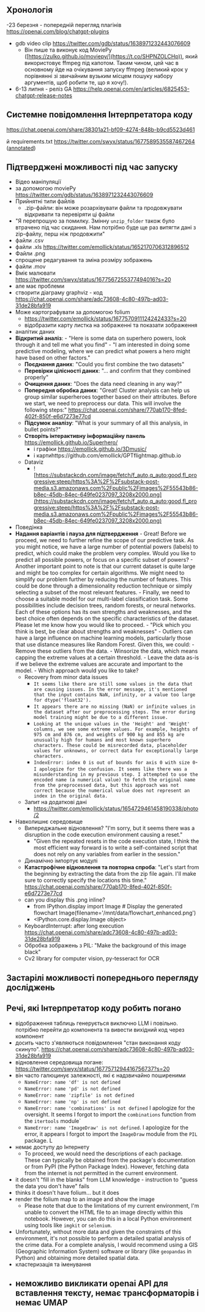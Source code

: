 ## Хронологія
-23 березня - попередній перегляд плагінів https://openai.com/blog/chatgpt-plugins
- gdb video clip https://twitter.com/gdb/status/1638971232443076609
	- Він пише та виконує код MoviePy ([https://zulko.github.io/moviepy/](https://t.co/SHPNZOLCHp)), який використовує ffmpeg під капотом. Таким чином, цей час в основному йде на очікування запуску ffmpeg (великий крок у порівнянні зі звичайним вузьким місцем пошуку набору аргументів, щоб робити те, що я хочу!).
- 6-13 липня - реліз GA https://help.openai.com/en/articles/6825453-chatgpt-release-notes

## Системне повідомлення Інтерпретатора коду

https://chat.openai.com/share/38301a21-bf09-4274-848b-b9cd5523d461

й requirements.txt https://twitter.com/swyx/status/1677589535587467264
([annotated](https://chat.openai.com/share/a4336af0-6faa-4ffb-b5b0-a3bd7ef8f3aa))

## Підтверджені можливості під час запуску
- Відео маніпуляції
- за допомогою moviePy https://twitter.com/gdb/status/1638971232443076609
- Прийнятні типи файлів
	- .zip-файли: він може розархівувати файли та продовжувати відкривати та перевіряти ці файли
- "Я перепрошую за помилку. Змінну `unzip_folder` також було втрачено під час скидання. Нам потрібно буде ще раз витягти дані з zip-файлу, перш ніж продовжити"
- файли .csv
- файли .xls https://twitter.com/emollick/status/1652170706312896512
- Файли .png
- спрощене редагування та зміна розміру зображень
- файли .mov
- Вміє малювати https://twitter.com/swyx/status/1677567255377494016?s=20
- але має проблеми
- створити діаграму graphviz - код https://chat.openai.com/share/adc73608-4c80-497b-ad03-31de28bfa919
- Може картографувати за допомогою folium
	- https://twitter.com/emollick/status/1677570911124242433?s=20
	- відобразити карту листка на зображенні та показати зображення
- аналітик даних
- **Відкритий аналіз**:
		- "Here is some data on superhero powers, look through it and tell me what you find"
		- "I am interested in doing some predictive modeling, where we can predict what powers a hero might have based on other factors."
	- **Поєднання даних**: "Could you first combine the two datasets"
	- **Перевірки цілісності даних**: "... and confirm that they combined properly"
	- **Очищення даних**: "Does the data need cleaning in any way?"
	- **Попередня обробка даних**: "Great! Cluster analysis can help us group similar superheroes together based on their attributes. Before we start, we need to preprocess our data. This will involve the following steps:" https://chat.openai.com/share/770ab170-8fed-402f-850f-e6d7273e77cd
	- **Підсумок аналізу**: "What is your summary of all this analysis, in bullet points?"
	- **Створіть інтерактивну інформаційну панель** https://emollick.github.io/Superhero/
		- і графіки https://emollick.github.io/3Dmusic/
		- і картиhttps://github.com/emollick/GPTflightmap.github.io
	- Dataviz
		- ![https://substackcdn.com/image/fetch/f_auto,q_auto:good,fl_progressive:steep/https%3A%2F%2Fsubstack-post-media.s3.amazonaws.com%2Fpublic%2Fimages%2F55543b86-b8ec-45db-84ec-649fe0237097_3208x2000.png](https://substackcdn.com/image/fetch/f_auto,q_auto:good,fl_progressive:steep/https%3A%2F%2Fsubstack-post-media.s3.amazonaws.com%2Fpublic%2Fimages%2F55543b86-b8ec-45db-84ec-649fe0237097_3208x2000.png)
- Поведінка
- **Надання варіантів і пауза для підтвердження**
		- Great! Before we proceed, we need to further refine the scope of our predictive task. As you might notice, we have a large number of potential powers (labels) to predict, which could make the problem very complex. Would you like to predict all possible powers, or focus on a specific subset of powers?
		- Another important point to note is that our current dataset is quite large and might be too complex for certain algorithms. We might need to simplify our problem further by reducing the number of features. This could be done through a dimensionality reduction technique or simply selecting a subset of the most relevant features.
		- Finally, we need to choose a suitable model for our multi-label classification task. Some possibilities include decision trees, random forests, or neural networks. Each of these options has its own strengths and weaknesses, and the best choice often depends on the specific characteristics of the dataset. Please let me know how you would like to proceed.
		- "Pick which you think is best, be clear about strengths and weaknesses"
		- Outliers can have a large influence on machine learning models, particularly those that use distance measures like Random Forest. Given this, we could:
			-   Remove these outliers from the data.
			-   Winsorize the data, which means capping the extreme values at a certain threshold.
			-   Leave the data as-is if we believe the extreme values are accurate and important to the model.
		- Which approach would you like to take?
	- Recovery from minor data issues
		- `It seems like there are still some values in the data that are causing issues. In the error message, it's mentioned that the input contains NaN, infinity, or a value too large for dtype('float32').`
		- `It appears there are no missing (NaN) or infinite values in the dataset after our preprocessing steps. The error during model training might be due to a different issue.`
		- `Looking at the unique values in the 'Height' and 'Weight' columns, we see some extreme values. For example, heights of 975 cm and 876 cm, and weights of 900 kg and 855 kg are unusually high for humans and most known superhero characters. These could be misrecorded data, placeholder values for unknowns, or correct data for exceptionally large characters.`
		- `IndexError: index 0 is out of bounds for axis 0 with size 0`-  `I apologize for the confusion. It seems like there was a misunderstanding in my previous step. I attempted to use the encoded name (a numerical value) to fetch the original name from the preprocessed data, but this approach was not correct because the numerical value does not represent an index in the original data.`
	- Запит на додаткові дані
		- https://twitter.com/emollick/status/1654729461458190338/photo/2
- Навколишнє середовище
	- Випереджальне відновлення? "I'm sorry, but it seems there was a disruption in the code execution environment causing a reset."
		- "Given the repeated resets in the code execution state, I think the most efficient way forward is to write a self-contained script that does not rely on any variables from earlier in the session."
	- Динамічно імпортує модулі
	- **Катастрофічне відновлення та повторна спроба**: "Let's start from the beginning by extracting the data from the zip file again. I'll make sure to correctly specify the locations this time." https://chat.openai.com/share/770ab170-8fed-402f-850f-e6d7273e77cd
	- can you display this .png inline?
		- from IPython.display import Image # Display the generated flowchart Image(filename='/mnt/data/flowchart_enhanced.png')
		- <IPython.core.display.Image object>
	- KeyboardInterrupt: after long execution https://chat.openai.com/share/adc73608-4c80-497b-ad03-31de28bfa919
	- Обробка зображень з PIL: "Make the background of this image black"
	- Cv2 library for computer vision, py-tesseract for OCR
	

## Застарілі можливості попереднього перегляду досліджень



## Речі, які Інтерпретатор коду робить погано

- відображення таблиць генерується виключно LLM і повільно. потрібно перейти до компонента та вивести вихідний код через компонент
- досить часто з'являються повідомлення "стан виконання коду скинуто". https://chat.openai.com/share/adc73608-4c80-497b-ad03-31de28bfa919
- відновлення середовища погане: https://twitter.com/swyx/status/1677571294416756737?s=20
- він часто галюцинує залежності, які є надзвичайно поширеними
	- `NameError: name 'df' is not defined`
	- `NameError: name 'pd' is not defined`
	- `NameError: name 'zipfile' is not defined`
	- `NameError: name 'np' is not defined`
	- `NameError: name 'combinations' is not defined` I apologize for the oversight. It seems I forgot to import the `combinations` function from the `itertools` module`
	- `NameError: name 'ImageDraw' is not defined`. I apologize for the error, it appears I forgot to import the `ImageDraw` module from the `PIL` package. L
- немає доступу до Інтернету
	- To proceed, we would need the descriptions of each package. These can typically be obtained from the package's documentation or from PyPI (the Python Package Index). However, fetching data from the internet is not permitted in the current environment.
- it doesn't "fill in the blanks" from LLM knowledge - instruction to "guess the data you don't have" fails
- thinks it doesn't have folium... but it does
- render the folium map to an image and show the image
	- Please note that due to the limitations of my current environment, I'm unable to convert the HTML file to an image directly within this notebook. However, you can do this in a local Python environment using tools like `imgkit` or `selenium`.
- Unfortunately, without more data and given the constraints of this environment, it's not possible to perform a detailed spatial analysis of the crime data. For a complete analysis, I would recommend using a GIS (Geographic Information System) software or library (like `geopandas` in Python) and obtaining more detailed spatial data.
- кластеризація та іменування
- неможливо викликати openai API для вставлення тексту, немає трансформаторів і немає UMAP
	- 
